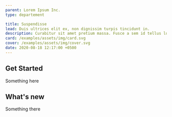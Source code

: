 ```yaml
---
parent: Lorem Ipsum Inc.
type: departement

title: Suspendisse
lead: Duis ultrices elit ex, non dignissim turpis tincidunt in.
description: Curabitur sit amet pretium massa. Fusce a sem id tellus luctus tempor quis ut sem. Fusce luctus massa dui, ac elementum dui consequat porttitor.
card: /examples/assets/img/card.svg
cover: /examples/assets/img/cover.svg
date: 2020-08-18 12:17:00 +0500
---
```


## Get Started

Something here

## What's new

Something there